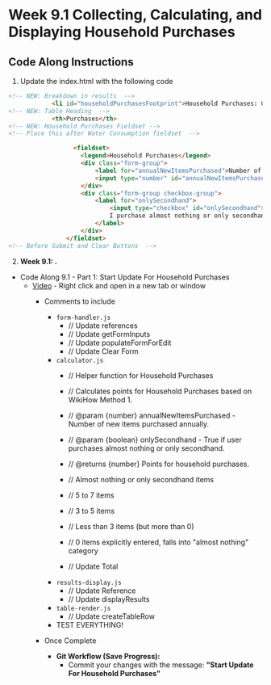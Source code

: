 # Week 9.1 Collecting, Calculating, and Displaying Household Purchases

## Code Along Instructions
1. Update the index.html with the following code
```html
<!-- NEW: Breakdown in results  -->
            <li id="householdPurchasesFootprint">Household Purchases: 0 Points</li>
<!-- NEW: Table Heading  -->
            <th>Purchases</th>
<!-- NEW: Household Purchases Fieldset -->
<!-- Place this after Water Consumption fieldset  -->

                  <fieldset>
                    <legend>Household Purchases</legend>
                    <div class="form-group">
                        <label for="annualNewItemsPurchased">Number of new household items purchased annually:</label>
                        <input type="number" id="annualNewItemsPurchased" min="0" value="0" placeholder="e.g., 4">
                    </div>
                    <div class="form-group checkbox-group">
                        <label for="onlySecondhand">
                            <input type="checkbox" id="onlySecondhand">
                            I purchase almost nothing or only secondhand items
                        </label>
                    </div>
                </fieldset>
<!-- Before Submit and Clear Buttons  -->
```

2. **Week 9.1: .**
* Code Along 9.1 - Part 1: Start Update For Household Purchases
    - [Video](https://www.youtube.com/watch?v=UqE97TBX4Ig) - Right click and open in a new tab or window
        - Comments to include
            - `form-handler.js`
                - // Update references 
                - // Update getFormInputs
                - // Update populateFormForEdit
                - // Update Clear Form
            - `calculator.js`
                - // Helper function for Household Purchases
                - // Calculates points for Household Purchases based on WikiHow Method 1.
                - // @param {number} annualNewItemsPurchased - Number of new items purchased annually.
                - // @param {boolean} onlySecondhand - True if user purchases almost nothing or only secondhand.
                - // @returns {number} Points for household purchases.

                - // Almost nothing or only secondhand items
                - // 5 to 7 items
                - // 3 to 5 items
                - // Less than 3 items (but more than 0)
                - // 0 items explicitly entered, falls into "almost nothing" category
                - // Update Total
            - `results-display.js`
                - // Update Reference
                - // Update displayResults
            - `table-render.js`
                - // Update createTableRow
            - TEST EVERYTHING!    

        - Once Complete
            * **Git Workflow (Save Progress):**
                * Commit your changes with the message: **"Start Update For Household Purchases"**